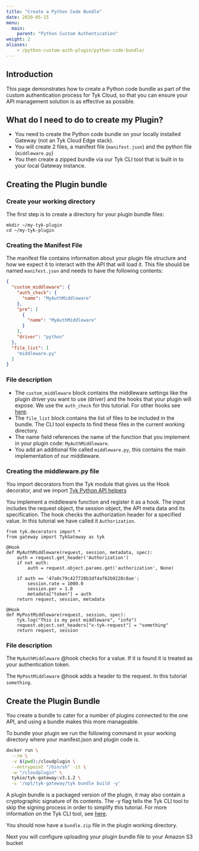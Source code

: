 ```yaml
---
title: "Create a Python Code Bundle"
date: 2020-05-15
menu:
  main:
    parent: "Python Custom Authentication"
weight: 2
aliases:
    - /python-custom-auth-plugin/python-code-bundle/
---
```


## Introduction

This page demonstrates how to create a Python code bundle as part of the custom authentication process for Tyk Cloud, so that you can ensure your API management solution is as effective as possible.


## What do I need to do to create my Plugin?

* You need to create the Python code bundle on your locally installed Gateway (not an Tyk Cloud Edge stack).
* You will create 2 files, a manifest file (`manifest.json`) and the python file (`middleware.py`)
* You then create a zipped bundle via our Tyk CLI tool that is built in to your local Gateway instance.
  
## Creating the Plugin bundle

### Create your working directory

The first step is to create a directory for your plugin bundle files:

```.copyWrapper
mkdir ~/my-tyk-plugin
cd ~/my-tyk-plugin
```

### Creating the Manifest File

The manifest file contains information about your plugin file structure and how we expect it to interact with the API that will load it. This file should be named `manifest.json` and needs to have the following contents:

```.json
{
  "custom_middleware": {
    "auth_check": {
      "name": "MyAuthMiddleware"
    },
    "pre": [
      {
        "name": "MyAuthMiddleware"
      }
    ],
    "driver": "python"
  },
  "file_list": [
    "middleware.py"
  ]
}
```
### File description


* The `custom_middleware` block contains the middleware settings like the plugin driver you want to use (driver) and the hooks that your plugin will expose. We use the `auth_check` for this tutorial. For other hooks see [here](/docs/plugins/rich-plugins/rich-plugins-work/#coprocess-dispatcher---hooks).
* The `file_list` block contains the list of files to be included in the bundle. The CLI tool expects to find these files in the current working directory.
* The name field references the name of the function that you implement in your plugin code: `MyAuthMiddleware`.
* You add an additional file called `middleware.py`, this contains the main implementation of our middleware.

### Creating the middleware.py file

You import decorators from the Tyk module that gives us the Hook decorator, and we import [Tyk Python API helpers](/docs/plugins/rich-plugins/python/tyk-python-api-methods/)

You implement a middleware function and register it as a hook. The input includes the request object, the session object, the API meta data and its specification. The hook checks the authorization header for a specified value. In this tutorial we have called it `Authorization`.

```.python
from tyk.decorators import *
from gateway import TykGateway as tyk

@Hook
def MyAuthMiddleware(request, session, metadata, spec):
    auth = request.get_header('Authorization')
    if not auth:
        auth = request.object.params.get('authorization', None)

    if auth == '47a0c79c427728b3df4af62b9228c8ae':
        session.rate = 1000.0
        session.per = 1.0
        metadata["token"] = auth
    return request, session, metadata

@Hook
def MyPostMiddleware(request, session, spec):
    tyk.log("This is my post middleware", "info")
    request.object.set_headers["x-tyk-request"] = "something"
    return request, session
  ```

### File description

The `MyAuthMiddleware` @hook checks for a value. If it is found it is treated as your authentication token.

The `MyPostMiddleware` @hook adds a header to the request. In this tutorial `something`.


## Create the Plugin Bundle

You create a bundle to cater for a number of plugins connected to the one API, and using a bundle makes this more manageable.

To bundle your plugin we run the following command in your working directory where your manifest.json and plugin code is.

```.bash
docker run \
  --rm \
  -v $(pwd):/cloudplugin \
  --entrypoint "/bin/sh" -it \
  -w "/cloudplugin" \
  tykio/tyk-gateway:v3.1.2 \
  -c '/opt/tyk-gateway/tyk bundle build -y'
```

A plugin bundle is a packaged version of the plugin, it may also contain a cryptographic signature of its contents. The -y flag tells the Tyk CLI tool to skip the signing process in order to simplify this tutorial. For more information on the Tyk CLI tool, see [here](/docs/plugins/rich-plugins/plugin-bundles/#bundler-tool).

You should now have a `bundle.zip` file in the plugin working directory.

Next you will configure uploading your plugin bundle file to your Amazon S3 bucket
